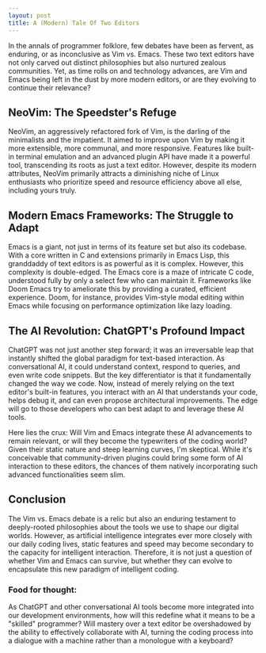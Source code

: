 ```yaml
---
layout: post
title: A (Modern) Tale Of Two Editors
---
```

In the annals of programmer folklore, few debates have been as fervent, as enduring, or as inconclusive as Vim vs. Emacs. These two text editors have not only carved out distinct philosophies but also nurtured zealous communities. Yet, as time rolls on and technology advances, are Vim and Emacs being left in the dust by more modern editors, or are they evolving to continue their relevance?

## NeoVim: The Speedster's Refuge

NeoVim, an aggressively refactored fork of Vim, is the darling of the minimalists and the impatient. It aimed to improve upon Vim by making it more extensible, more communal, and more responsive. Features like built-in terminal emulation and an advanced plugin API have made it a powerful tool, transcending its roots as just a text editor. However, despite its modern attributes, NeoVim primarily attracts a diminishing niche of Linux enthusiasts who prioritize speed and resource efficiency above all else, including yours truly.

## Modern Emacs Frameworks: The Struggle to Adapt

Emacs is a giant, not just in terms of its feature set but also its codebase. With a core written in C and extensions primarily in Emacs Lisp, this granddaddy of text editors is as powerful as it is complex. However, this complexity is double-edged. The Emacs core is a maze of intricate C code, understood fully by only a select few who can maintain it. Frameworks like Doom Emacs try to ameliorate this by providing a curated, efficient experience. Doom, for instance, provides Vim-style modal editing within Emacs while focusing on performance optimization like lazy loading.

## The AI Revolution: ChatGPT's Profound Impact

ChatGPT was not just another step forward; it was an irreversable leap that instantly shifted the global paradigm for text-based interaction. As conversational AI, it could understand context, respond to queries, and even write code snippets. But the key differentiator is that it fundamentally changed the way we code. Now, instead of merely relying on the text editor's built-in features, you interact with an AI that understands your code, helps debug it, and can even propose architectural improvements. The edge will go to those developers who can best adapt to and leverage these AI tools.

Here lies the crux: Will Vim and Emacs integrate these AI advancements to remain relevant, or will they become the typewriters of the coding world? Given their static nature and steep learning curves, I'm skeptical. While it's conceivable that community-driven plugins could bring some form of AI interaction to these editors, the chances of them natively incorporating such advanced functionalities seem slim.

## Conclusion

The Vim vs. Emacs debate is a relic but also an enduring testament to deeply-rooted philosophies about the tools we use to shape our digital worlds. However, as artificial intelligence integrates ever more closely with our daily coding lives, static features and speed may become secondary to the capacity for intelligent interaction. Therefore, it is not just a question of whether Vim and Emacs can survive, but whether they can evolve to encapsulate this new paradigm of intelligent coding.

### Food for thought:

As ChatGPT and other conversational AI tools become more integrated into our development environments, how will this redefine what it means to be a "skilled" programmer? Will mastery over a text editor be overshadowed by the ability to effectively collaborate with AI, turning the coding process into a dialogue with a machine rather than a monologue with a keyboard?
